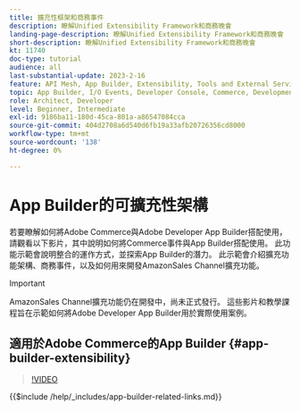 ```yaml
---
title: 擴充性框架和商務事件
description: 瞭解Unified Extensibility Framework和商務晚會
landing-page-description: 瞭解Unified Extensibility Framework和商務晚會
short-description: 瞭解Unified Extensibility Framework和商務晚會
kt: 11740
doc-type: tutorial
audience: all
last-substantial-update: 2023-2-16
feature: API Mesh, App Builder, Extensibility, Tools and External Services, Eventing, Backend Development
topic: App Builder, I/O Events, Developer Console, Commerce, Development, Integrations
role: Architect, Developer
level: Beginner, Intermediate
exl-id: 9186ba11-180d-45ca-801a-a86547084cca
source-git-commit: 404d2708a6d540d6fb19a33afb20726356cd8000
workflow-type: tm+mt
source-wordcount: '138'
ht-degree: 0%

---
```


# App Builder的可擴充性架構

若要瞭解如何將Adobe Commerce與Adobe Developer App Builder搭配使用，請觀看以下影片，其中說明如何將Commerce事件與App Builder搭配使用。 此功能示範會說明整合的運作方式，並探索App Builder的潛力。 此示範會介紹擴充功能架構、商務事件，以及如何用來開發AmazonSales Channel擴充功能。

>[!IMPORTANT]
>
>AmazonSales Channel擴充功能仍在開發中，尚未正式發行。  這些影片和教學課程旨在示範如何將Adobe Developer App Builder用於實際使用案例。

## 適用於Adobe Commerce的App Builder {#app-builder-extensibility}

>[!VIDEO](https://video.tv.adobe.com/v/3413328?quality=12&learn=on)

{{$include /help/_includes/app-builder-related-links.md}}
